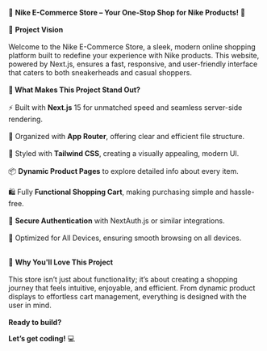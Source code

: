 🛒 **Nike E-Commerce Store – Your One-Stop Shop for Nike Products!** 👟
<br><br>
🎯 **Project Vision**
<br><br>
Welcome to the Nike E-Commerce Store, a sleek, modern online shopping platform built to redefine your experience with Nike products. This website, powered by Next.js, ensures a fast, responsive, and user-friendly interface that caters to both sneakerheads and casual shoppers.
<br><br>
**🔑 What Makes This Project Stand Out?**
<br><br>
⚡ Built with **Next.js** 15 for unmatched speed and seamless server-side rendering.<br><br>
📂 Organized with **App Router**, offering clear and efficient file structure.<br><br>
🎨 Styled with **Tailwind CSS**, creating a visually appealing, modern UI.<br><br>
📦 **Dynamic Product Pages** to explore detailed info about every item.<br><br>
🛍️ Fully **Functional Shopping Cart**, making purchasing simple and hassle-free.<br><br>
🔐 **Secure Authentication** with NextAuth.js or similar integrations.<br><br>
📱 Optimized for All Devices, ensuring smooth browsing on all devices.<br><br>

🚀 **Why You'll Love This Project**
<br><br>
This store isn’t just about functionality; it’s about creating a shopping journey that feels intuitive, enjoyable, and efficient. From dynamic product displays to effortless cart management, everything is designed with the user in mind.
<br><br>
**Ready to build?** 

**Let’s get coding!** 💻
